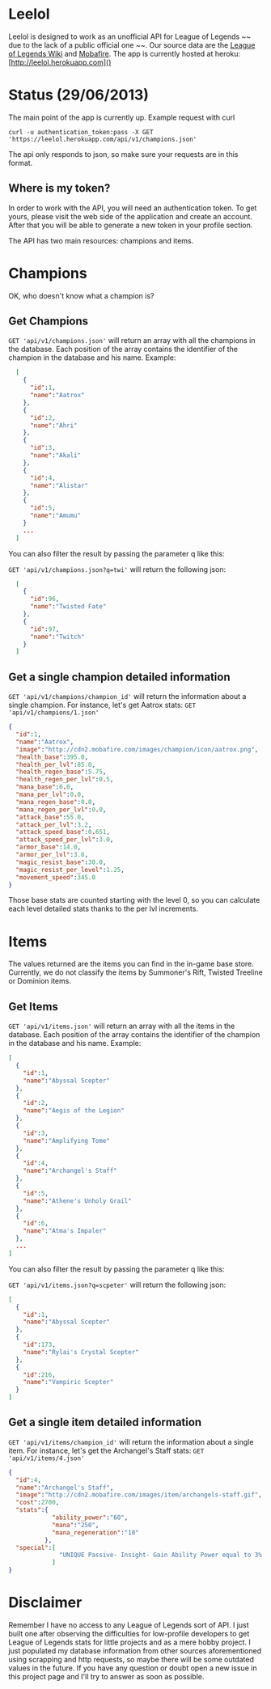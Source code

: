 # Leelol

Leelol is designed to work as an unofficial API for League of Legends ~~ due to the lack of a public official one ~~. 
Our source data are the [League of Legends  Wiki](http://leagueoflegends.wikia.com/wiki/Base_champion_statistics) and [Mobafire](http://mobafire.com/league-of-legends/). The app is currently hosted at heroku: [http://leelol.herokuapp.com]()

# Status (29/06/2013)
The main point of the app is currently up. Example request with curl
```shell
curl -u authentication_token:pass -X GET 'https://leelol.herokuapp.com/api/v1/champions.json'
```
The api only responds to json, so make sure your requests are in this format.

## Where is my token?
In order to work with the API, you will need an authentication token. To get yours, please visit the web side of the application and create an account. After that you will be able to generate a new token in your profile section.

The API has two main resources: champions and items.

# Champions
OK, who doesn't know what a champion is? 
## Get Champions
`GET 'api/v1/champions.json'` will return an array with all the champions in the database. Each position of the array contains the identifier of the champion in the database and his name. Example:

```json
  [
    {
      "id":1,
      "name":"Aatrox"
    },
    {
      "id":2,
      "name":"Ahri"
    },
    {
      "id":3,
      "name":"Akali"
    },
    {
      "id":4,
      "name":"Alistar"
    },
    {
      "id":5,
      "name":"Amumu"
    } 
    ...
  ]
```
You can also filter the result by passing the parameter q like this:

`GET 'api/v1/champions.json?q=twi'` will return the following json:


```json
  [
    {
      "id":96,
      "name":"Twisted Fate"
    },
    {
      "id":97,
      "name":"Twitch"
    }
  ]
```

## Get a single champion detailed information
`GET 'api/v1/champions/champion_id'` will return the information about a single champion. For instance, let's get Aatrox stats:
`GET 'api/v1/champions/1.json'`

```json
{
  "id":1,
  "name":"Aatrox",
  "image":"http://cdn2.mobafire.com/images/champion/icon/aatrox.png",
  "health_base":395.0,
  "health_per_lvl":85.0,
  "health_regen_base":5.75,
  "health_regen_per_lvl":0.5,
  "mana_base":0.0,
  "mana_per_lvl":0.0,
  "mana_regen_base":0.0,
  "mana_regen_per_lvl":0.0,
  "attack_base":55.0,
  "attack_per_lvl":3.2,
  "attack_speed_base":0.651,
  "attack_speed_per_lvl":3.0,
  "armor_base":14.0,
  "armor_per_lvl":3.8,
  "magic_resist_base":30.0,
  "magic_resist_per_level":1.25,
  "movement_speed":345.0
}
```
Those base stats are counted starting with the level 0, so you can calculate each level detailed stats thanks to the per lvl increments.

# Items
The values returned are the items you can find in the in-game base store. Currently, we do not classify the items by Summoner's Rift, Twisted Treeline or Dominion items.
## Get Items
`GET 'api/v1/items.json'` will return an array with all the items in the database. Each position of the array contains the identifier of the champion in the database and his name. Example:
```json
[
  {
    "id":1,
    "name":"Abyssal Scepter"
  },
  {
    "id":2,
    "name":"Aegis of the Legion"
  },
  {
    "id":3,
    "name":"Amplifying Tome"
  },
  {
    "id":4,
    "name":"Archangel's Staff"
  },
  {
    "id":5,
    "name":"Athene's Unholy Grail"
  },
  {
    "id":6,
    "name":"Atma's Impaler"
  },
  ...
]
```

You can also filter the result by passing the parameter q like this:

`GET 'api/v1/items.json?q=scpeter'` will return the following json:


```json
[
  {
    "id":1,
    "name":"Abyssal Scepter"
  },
  {
    "id":173,
    "name":"Rylai's Crystal Scepter"
  },
  {
    "id":216,
    "name":"Vampiric Scepter"
  }
]
```

## Get a single item detailed information
`GET 'api/v1/items/champion_id'` will return the information about a single item. For instance, let's get the Archangel's Staff stats:
`GET 'api/v1/items/4.json'`

```json
{
  "id":4,
  "name":"Archangel's Staff",
  "image":"http://cdn2.mobafire.com/images/item/archangels-staff.gif",
  "cost":2700,
  "stats":{
            "ability_power":"60",
            "mana":"250",
            "mana_regeneration":"10"
          },
  "special":[
              "UNIQUE Passive- Insight- Gain Ability Power equal to 3% of your Maximum Mana.UNIQUE Passive- Mana Charge- Each time you cast a spell or spend Mana, you gain 6 maximum Mana (3 second cooldown). Bonus caps at +750 Mana.Transforms into Seraph's Emb"
            ]
}
```

# Disclaimer

Remember I have no access to any League of Legends sort of API. I just built one after observing the difficulties for low-profile developers to get League of Legends stats for little projects and as a mere hobby project. I just populated my database information from other sources aforementioned using scrapping and http requests, so maybe there will be some outdated values in the future. If you have any question or doubt open a new issue in this project page and I'll try to answer as soon as possible. 
